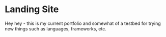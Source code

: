 # Landing Site

Hey hey - this is my current portfolio and somewhat of a testbed for trying new things such as languages, frameworks, etc.
